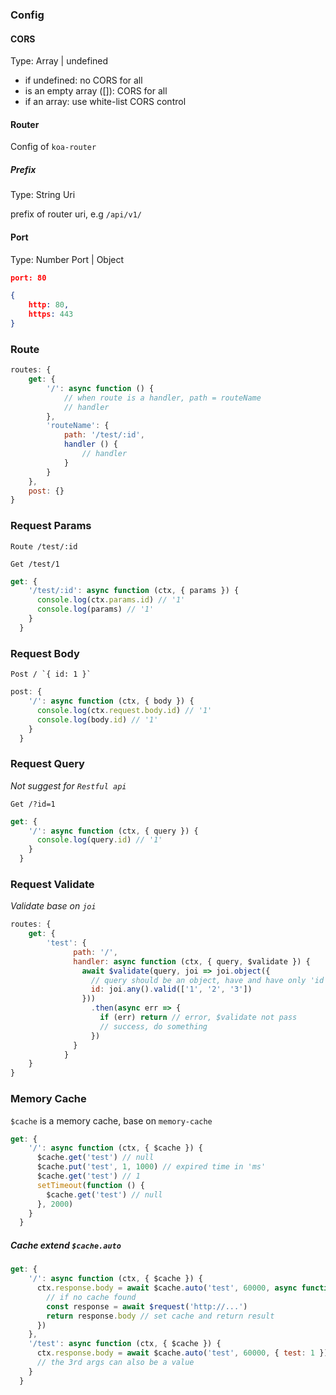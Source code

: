 ### Config

#### CORS

Type: Array | undefined

* if undefined: no CORS for all
* is an empty array ([]): CORS for all
* if an array: use white-list CORS control

#### Router

Config of `koa-router`

##### Prefix

Type: String Uri

prefix of router uri, e.g `/api/v1/`

#### Port

Type: Number Port | Object

```json
port: 80
```

```json
{
    http: 80,
    https: 443
}
```

### Route

```JavaScript
routes: {
    get: {
        '/': async function () {
            // when route is a handler, path = routeName
            // handler
        },
        'routeName': {
            path: '/test/:id',
            handler () {
                // handler
            }
        }
    },
    post: {}
}
```

### Request Params

```
Route /test/:id
```

```
Get /test/1
```

```JavaScript
get: {
    '/test/:id': async function (ctx, { params }) {
      console.log(ctx.params.id) // '1'
      console.log(params) // '1'
    }
  }
```

### Request Body

```
Post / `{ id: 1 }`
```

```JavaScript
post: {
    '/': async function (ctx, { body }) {
      console.log(ctx.request.body.id) // '1'
      console.log(body.id) // '1'
    }
  }
```

### Request Query

*Not suggest for `Restful api`*

```
Get /?id=1
```

```JavaScript
get: {
    '/': async function (ctx, { query }) {
      console.log(query.id) // '1'
    }
  }
```

### Request Validate

*Validate base on `joi`*

```JavaScript
routes: {
    get: {
        'test': {
              path: '/',
              handler: async function (ctx, { query, $validate }) {
                await $validate(query, joi => joi.object({
                  // query should be an object, have and have only 'id', and its value should be 1, 2 or 3.
                  id: joi.any().valid(['1', '2', '3'])
                }))
                  .then(async err => {
                    if (err) return // error, $validate not pass
                    // success, do something
                  })
              }
            }
    }
}
```

### Memory Cache

`$cache` is a memory cache, base on `memory-cache`

```JavaScript
get: {
    '/': async function (ctx, { $cache }) {
      $cache.get('test') // null
      $cache.put('test', 1, 1000) // expired time in 'ms'
      $cache.get('test') // 1
      setTimeout(function () {
        $cache.get('test') // null
      }, 2000)
    }
  }
```

##### Cache extend `$cache.auto`

```JavaScript
get: {
    '/': async function (ctx, { $cache }) {
      ctx.response.body = await $cache.auto('test', 60000, async function () {
        // if no cache found
        const response = await $request('http://...')
        return response.body // set cache and return result
      })
    },
    '/test': async function (ctx, { $cache }) {
      ctx.response.body = await $cache.auto('test', 60000, { test: 1 })
      // the 3rd args can also be a value
    }
  }
```

